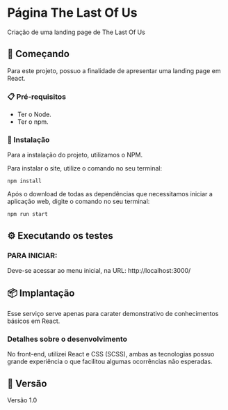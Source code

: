 # Página The Last Of Us

Criação de uma landing page de The Last Of Us

## 🚀 Começando

Para este projeto, possuo a finalidade de apresentar uma landing page em React.

### 📋 Pré-requisitos

- Ter o Node.
- Ter o npm.

### 🔧 Instalação

Para a instalação do projeto, utilizamos o NPM.

Para instalar o site, utilize o comando no seu terminal:

```
npm install
```

Após o download de todas as dependências que necessitamos iniciar a aplicação web, digite o comando no seu terminal:

```
npm run start
```

## ⚙️ Executando os testes

### PARA INICIAR:
Deve-se acessar ao menu inicial, na URL: http://localhost:3000/

## 📦 Implantação

Esse serviço serve apenas para carater demonstrativo de conhecimentos básicos em React.

### Detalhes sobre o desenvolvimento
No front-end, utilizei React e CSS (SCSS), ambas as tecnologias possuo grande experiência o que facilitou algumas ocorrências não esperadas.

## 📌 Versão

Versão 1.0
